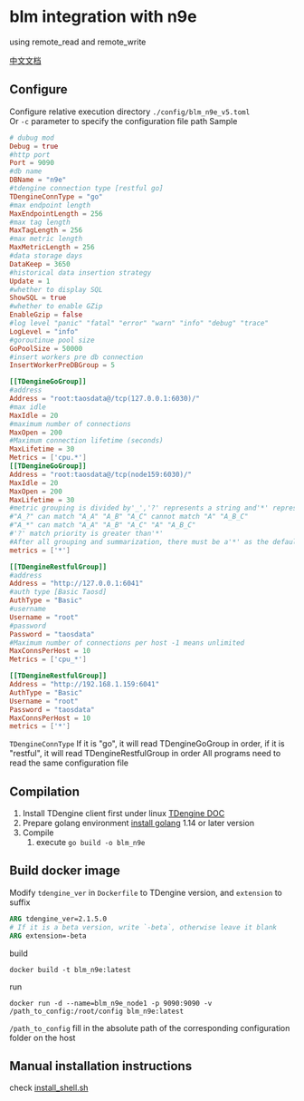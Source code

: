 # blm integration with n9e
using remote_read and remote_write  

[中文文档](./README_zh.md)
## Configure
Configure relative execution directory `./config/blm_n9e_v5.toml`  
Or `-c` parameter to specify the configuration file path
Sample
```toml
# dubug mod
Debug = true
#http port
Port = 9090
#db name
DBName = "n9e"
#tdengine connection type [restful go]
TDengineConnType = "go"
#max endpoint length
MaxEndpointLength = 256
#max tag length
MaxTagLength = 256
#max metric length
MaxMetricLength = 256
#data storage days
DataKeep = 3650
#historical data insertion strategy
Update = 1
#whether to display SQL
ShowSQL = true
#whether to enable GZip
EnableGzip = false
#log level "panic" "fatal" "error" "warn" "info" "debug" "trace"
LogLevel = "info"
#goroutinue pool size
GoPoolSize = 50000
#insert workers pre db connection
InsertWorkerPreDBGroup = 5

[[TDengineGoGroup]]
#address
Address = "root:taosdata@/tcp(127.0.0.1:6030)/"
#max idle
MaxIdle = 20
#maximum number of connections
MaxOpen = 200
#Maximum connection lifetime (seconds)
MaxLifetime = 30
Metrics = ['cpu.*']
[[TDengineGoGroup]]
Address = "root:taosdata@/tcp(node159:6030)/"
MaxIdle = 20
MaxOpen = 200
MaxLifetime = 30
#metric grouping is divided by'_','?' represents a string and'*' represents 0 or more strings
#"A_?" can match "A_A" "A_B" "A_C" cannot match "A" "A_B_C"
#"A_*" can match "A_A" "A_B" "A_C" "A" "A_B_C"
#'?' match priority is greater than'*'
#After all grouping and summarization, there must be a'*' as the default item that is not matched
metrics = ['*']

[[TDengineRestfulGroup]]
#address
Address = "http://127.0.0.1:6041"
#auth type [Basic Taosd]
AuthType = "Basic"
#username
Username = "root"
#password
Password = "taosdata"
#Maximum number of connections per host -1 means unlimited
MaxConnsPerHost = 10
Metrics = ['cpu_*']

[[TDengineRestfulGroup]]
Address = "http://192.168.1.159:6041"
AuthType = "Basic"
Username = "root"
Password = "taosdata"
MaxConnsPerHost = 10
metrics = ['*']
```

`TDengineConnType` If it is "go", it will read TDengineGoGroup in order, if it is "restful", it will read TDengineRestfulGroup in order
All programs need to read the same configuration file

## Compilation
1. Install TDengine client first under linux [TDengine DOC](https://www.taosdata.com/cn/getting-started/)
2. Prepare golang environment [install golang](https://golang.org/doc/install) 1.14 or later version
3. Compile
   1. execute `go build -o blm_n9e`

## Build docker image
Modify `tdengine_ver` in `Dockerfile` to TDengine version, and `extension` to suffix

```dockerfile
ARG tdengine_ver=2.1.5.0
# If it is a beta version, write `-beta`, otherwise leave it blank
ARG extension=-beta
```
build
```shell
docker build -t blm_n9e:latest
```
run
```shell
docker run -d --name=blm_n9e_node1 -p 9090:9090 -v /path_to_config:/root/config blm_n9e:latest
```
`/path_to_config` fill in the absolute path of the corresponding configuration folder on the host

## Manual installation instructions
check [install_shell.sh](./install_shell.sh)